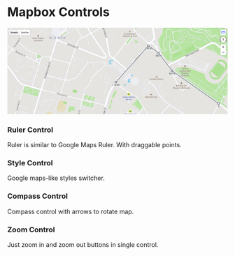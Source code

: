 # Mapbox Controls

[![Ruler](./docs/map.png)](https://bravecow.github.io/mapbox-gl-controls/)

### Ruler Control

Ruler is similar to Google Maps Ruler. With draggable points.

### Style Control

Google maps-like styles switcher.

### Compass Control

Compass control with arrows to rotate map.

### Zoom Control

Just zoom in and zoom out buttons in single control.
